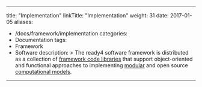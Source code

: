 
---
title: "Implementation"
linkTitle: "Implementation"
weight: 31
date: 2017-01-05
aliases:
- /docs/framework/implementation
categories: 
- Documentation
tags:
- Framework
- Software
description: >
  The ready4 software framework is distributed as a collection of [framework code libraries](/docs/software/libraries/types/framework) that support object-oriented and functional approaches to implementing [modular](/docs/getting-started/concepts/module/) and open source [computational models](/docs/getting-started/concepts/model/).
---


